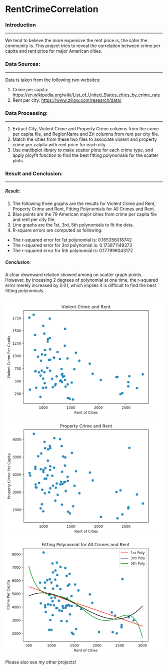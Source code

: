 # RentCrimeCorrelation

### Introduction
--------
We tend to believe the more expensive the rent price is, the safer the community is. This project tries to reveal the correlation between crime per capita and rent price for major American cities. 

### Data Sources:
--------
Data is taken from the following two websites:
1. Crime per capita: https://en.wikipedia.org/wiki/List_of_United_States_cities_by_crime_rate
2. Rent per city: https://www.zillow.com/research/data/

### Data Processing: 
--------
1. Extract City, Violent Crime and Property Crime columns from the crime per capita file, and RegionName and Zri columns from rent per city file. 
2. Match the cities from these two files to associate violent and property crime per calpita with rent price for each city. 
3. Use matlibplot library to make scatter plots for each crime type, and apply ployfit function to find the best fitting polynomials for the scatter plots. 

### Result and Conclusion:
--------
##### Result:
1. The following three graphs are the results for Violent Crime and Rent, Property Crime and Rent, Fitting Polynomials for All Crimes and Rent. 
2. Blue points are the 79 American major cities from crime per capita file and rent per city file. 
3. Line graphs are the 1st, 3rd, 5th polynomials to fit the data. 
4. R-square errors are computed as following: 

  * The r-squared error for 1st polynomial is: 0.165356016742
  * The r-squared error for 3rd polynomial is: 0.173871149373
  * The r-squared error for 5th polynomial is: 0.177996043172
  
##### Conclusion:
A clear downward relation showed among on scatter graph points. However, by inceasing 2 degrees of polynomial at one time, the r-squared error merely increased by 0.01, which implies it is difficult to find the best fitting polynomials. 

![Violent Crime and Rent](https://github.com/IrisGong/RentCrimeCorrelation/blob/master/Violent%20Crime%20AND%20Rent.png)
![Property Crime and Rent](https://github.com/IrisGong/RentCrimeCorrelation/blob/master/Property%20Crime%20AND%20Rent.png)
![Fitting Polynomials for All Crimes and Rent](https://github.com/IrisGong/RentCrimeCorrelation/blob/master/Fitting%20Polynomials%20for%20All%20Crimes%20and%20Rent.png)

Please also see my other projects! 
